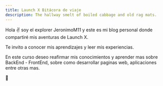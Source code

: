 ```yaml
---
title: Launch X Bitácora de viaje
description: The hallway smelt of boiled cabbage and old rag mats.
---
```


Hola ✌️  soy el explorer JeronimoM11 y este es mi blog personal donde compartiré mis aventuras de Launch X.

Te invito a conocer mis aprendizajes y leer mis experiencias.

En este curso deseo reafirmar mis conocimientos y aprender mas sobre BackEnd - FrontEnd,
sobre como desarrollar paginas web, aplicaciones entre otras mas.


🚀

